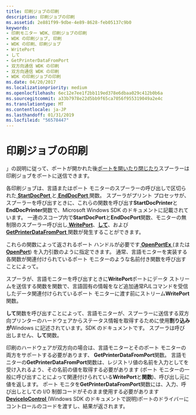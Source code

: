 ```yaml
---
title: 印刷ジョブの印刷
description: 印刷ジョブの印刷
ms.assetid: 2e881f99-9dbe-4e89-8628-feb05137c9b0
keywords:
- 印刷モニター WDK、印刷ジョブの印刷
- WDK の印刷ジョブ, 印刷
- WDK の印刷、印刷ジョブ
- WritePort
- して
- GetPrinterDataFromPort
- 双方向通信 WDK の印刷
- 双方向通信 WDK の印刷
- WDK の印刷ジョブの印刷
ms.date: 04/20/2017
ms.localizationpriority: medium
ms.openlocfilehash: 6ec12e7ee1f2bb119ed378e6dbaa029c412b0b6a
ms.sourcegitcommit: a33b7978e22d5bb9f65ca7056f955319049a2e4c
ms.translationtype: MT
ms.contentlocale: ja-JP
ms.lasthandoff: 01/31/2019
ms.locfileid: "56578447"
---
```

# <a name="printing-a-print-job"></a>印刷ジョブの印刷





」の説明に従って、ポートが開かれた後[ポートを開いたり閉じたり](opening-and-closing-a-port.md)スプーラーは印刷ジョブをポートに送信できます。

各印刷ジョブは、言語またはポート モニターのスプーラーの呼び出しで区切られた[ **StartDocPort** ](https://msdn.microsoft.com/library/windows/hardware/ff562710)と[ **EndDocPort** ](https://msdn.microsoft.com/library/windows/hardware/ff548742)関数。 スプーラがプリント プロセッサが、スプーラーを呼び出すときに、これらの関数を呼び出す**StartDocPrinter**と**EndDocPrinter**関数で、Microsoft Windows SDK のドキュメントに記載されています。 一連のスコープ内で**StartDocPort**と**EndDocPort**関数、モニターの無制限のスプーラー呼び出し[ **WritePort**](https://msdn.microsoft.com/library/windows/hardware/ff563792)、[**して**](https://msdn.microsoft.com/library/windows/hardware/ff561909)、および[ **GetPrinterDataFromPort** ](https://msdn.microsoft.com/library/windows/hardware/ff550506)関数が発生することができます。

これらの関数によって返されるポート ハンドルが必要です[ **OpenPortEx** ](https://msdn.microsoft.com/library/windows/hardware/ff559596) (または[ **OpenPort**](https://msdn.microsoft.com/library/windows/hardware/ff559593)) を入力引数のように指定できます。 通常、言語モニターを実装する各関数が関連付けられているポート モニターのような名前付き関数を呼び出すことによって。

スプーラが、言語モニターを呼び出すときに**WritePort**ポートにデータ ストリームを送信する関数を関数で、言語固有の情報をなど追加通常*PJL*コマンドを受信したデータ関連付けられているポート モニターに渡す前にストリーム**WritePort**関数。

**して**関数を呼び出すことによって、言語モニターが、スプーラーに送信する双方向プリンターのハードウェアからステータス情報を取得するために使用**割り込みが**Windows に記述されています。SDK のドキュメントです。 スプーラは呼び出しません、**して**関数。

印刷のハードウェアが双方向の場合は、言語モニターとそのポート モニターの両方をサポートする必要があります、 **GetPrinterDataFromPort**関数。 言語モニターの**GetPrinterDataFromPort**関数は、レジストリ値の名前を入力としてを受け入れるよう、その名前の値を取得する必要があります (ポート モニターの一般に呼び出すことによって関連付けられている**WritePort**と**関数**)、呼び出し元に値を返します。 ポート モニタを**GetPrinterDataFromPort**関数には、入力、呼び出しとしての I/O 制御コードがそのまま使用する必要があります[ **DeviceIoControl** ](https://msdn.microsoft.com/library/windows/desktop/aa363216) (Windows SDK のドキュメントで説明)ポートのドライバーにコントロールのコードを渡すし、結果が返されます。

 

 




